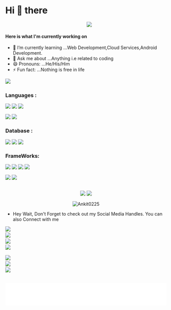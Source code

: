#    Hi 👋 there
 <img align='right' src="https://media.giphy.com/media/xUPGcl8pUmj1RD8EJG/giphy.gif" width="250"> 
 <br />
 
#### Here is what I'm currently working on

- 🌱 I’m currently learning ...Web Development,Cloud Services,Android Development.
- 💬 Ask me about ...Anything i.e related to coding
- 😄 Pronouns: ...He/His/Him
- ⚡ Fun fact: ...Nothing is free in life



![](https://activity-graph.herokuapp.com/graph?username=Ankit0225&theme=dracula)


 ###  Languages :

<img src="https://img.shields.io/badge/HTML5-E34F26?style=for-the-badge&logo=html5&logoColor=white"> <img src="https://img.shields.io/badge/CSS3-1572B6?style=for-the-badge&logo=css3&logoColor=white"> <img src="https://img.shields.io/badge/JavaScript-323330?style=for-the-badge&logo=javascript&logoColor=F7DF1E"> 

<img src="https://img.shields.io/badge/C-00599C?style=for-the-badge&logo=c%2B%2B&logoColor=white">  <img src="https://img.shields.io/badge/C%2B%2B-00599C?style=for-the-badge&logo=c%2B%2B&logoColor=white">

### Database :

<img src="https://img.shields.io/badge/MySQL-00000F?style=for-the-badge&logo=mysql&logoColor=white">   <img src="https://img.shields.io/badge/MongoDB-4EA94B?style=for-the-badge&logo=mongodb&logoColor=white"> 
<img src="https://img.shields.io/badge/SQLite-07405E?style=for-the-badge&logo=sqlite&logoColor=white">  

### FrameWorks:
<img src="https://img.shields.io/badge/React-20232A?style=for-the-badge&logo=react&logoColor=61DAFB">  <img src="https://img.shields.io/badge/Node.js-339933?style=for-the-badge&logo=nodedotjs&logoColor=black">   <img src="https://img.shields.io/badge/npm-CB3837?style=for-the-badge&logo=npm&logoColor=white"> <img src="https://img.shields.io/badge/Bootstrap-563D7C?style=for-the-badge&logo=bootstrap&logoColor=white"> 

<img src="https://img.shields.io/badge/jQuery-0769AD?style=for-the-badge&logo=jquery&logoColor=white"> 
<img src="https://img.shields.io/badge/Git-F05032?style=for-the-badge&logo=git&logoColor=white">
<br />
<br />
<p align="center">
<img width="49%" src="https://github-readme-stats.vercel.app/api?username=Ankit0225&show-icons&hide_border=true" />
<img width="49%" src= "https://github-readme-streak-stats.herokuapp.com/?user=Ankit0225" />

<p />
<p align="center" >
 <img width="50%"  src="https://github-readme-stats.vercel.app/api/top-langs?username=Ankit0225&shows_icons=true&locale=en&layout=compactbg_color=000&hide_border=2&title_color=2EDD9"alt="Ankit0225" />
</p>

- Hey Wait, Don't Forget to check out my Social Media Handles. You can also Connect with me

<code><a href="https://www.linkedin.com/in/ankit-maurya-4376481ba/" target="blank"><img src="https://img.shields.io/badge/LinkedIn-0077B5?style=for-the-badge&logo=linkedin&logoColor=white"/>
</code>
<code><a href="https://twitter.com/AnkitMa83309293" target="blank"><img src="https://img.shields.io/badge/Twitter-1DA1F2?style=for-the-badge&logo=twitter&logoColor=white"/>
</code>
<code><a href="mailto:ankitmaurya0225@gmail.com" target="blank"><img src="https://img.shields.io/badge/Gmail-D14836?style=for-the-badge&logo=gmail&logoColor=white"/>
</code>
<code><a href="https://t.me/Ankit_0225" target="blank"><img src="https://img.shields.io/badge/Telegram-1DA1F2?style=for-the-badge&logo=telegram&logoColor=white"/>
</code> 

<code><a href="https://discord.com/users/783177262177845299" target="blank"><img src="https://img.shields.io/badge/Discord-7289DA?style=for-the-badge&logo=discord&logoColor=white"/>
</code>
<code><a href="https://medium.com/@ankitmaurya0225" target="blank"><img src="https://img.shields.io/badge/Medium-12100E?style=for-the-badge&logo=medium&logoColor=white"/>
</code>
<code><a href="https://codepen.io/ankit0225" target="blank"><img src="https://img.shields.io/badge/Codepen-000000?style=for-the-badge&logo=codepen&logoColor=white"/>
</code>

<br />
<img align='center'  height="70" alt="thanks" width="100%" src="https://github.com/Ankit0225/Ankit0225/blob/main/marquee.svg"/> 